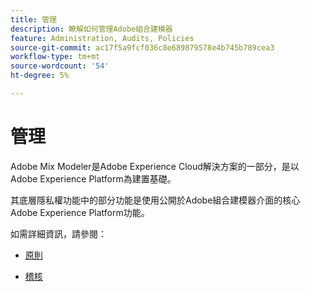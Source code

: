 ```yaml
---
title: 管理
description: 瞭解如何管理Adobe組合建模器
feature: Administration, Audits, Policies
source-git-commit: ac17f5a9fcf036c8e689879578e4b745b789cea3
workflow-type: tm+mt
source-wordcount: '54'
ht-degree: 5%

---
```



# 管理

Adobe Mix Modeler是Adobe Experience Cloud解決方案的一部分，是以Adobe Experience Platform為建置基礎。

其底層隱私權功能中的部分功能是使用公開於Adobe組合建模器介面的核心Adobe Experience Platform功能。

如需詳細資訊，請參閱：

* [原則](policies.md)

* [稽核](audits.md)


